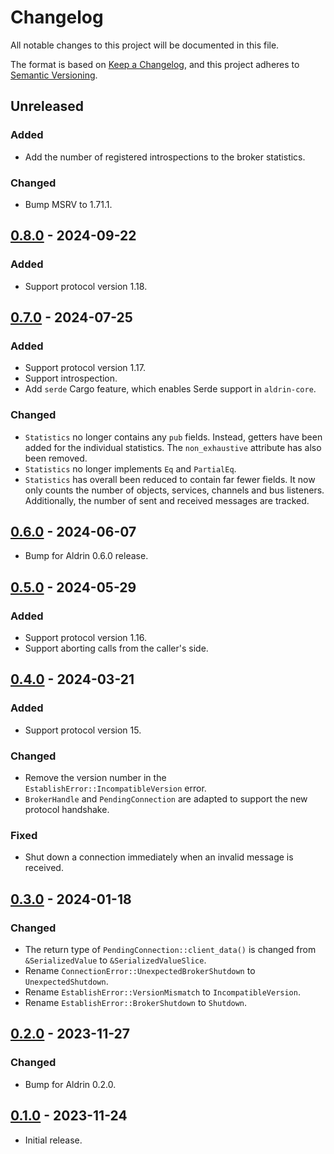 # Changelog

All notable changes to this project will be documented in this file.

The format is based on [Keep a Changelog](https://keepachangelog.com/en/1.0.0/),
and this project adheres to [Semantic Versioning](https://semver.org/spec/v2.0.0.html).

## Unreleased

### Added

- Add the number of registered introspections to the broker statistics.

### Changed

- Bump MSRV to 1.71.1.

## [0.8.0] - 2024-09-22

### Added

- Support protocol version 1.18.

## [0.7.0] - 2024-07-25

### Added

- Support protocol version 1.17.
- Support introspection.
- Add `serde` Cargo feature, which enables Serde support in `aldrin-core`.

### Changed

- `Statistics` no longer contains any `pub` fields. Instead, getters have been added for the
  individual statistics. The `non_exhaustive` attribute has also been removed.
- `Statistics` no longer implements `Eq` and `PartialEq`.
- `Statistics` has overall been reduced to contain far fewer fields. It now only counts the number
  of objects, services, channels and bus listeners. Additionally, the number of sent and received
  messages are tracked.

## [0.6.0] - 2024-06-07

- Bump for Aldrin 0.6.0 release.

## [0.5.0] - 2024-05-29

### Added

- Support protocol version 1.16.
- Support aborting calls from the caller's side.

## [0.4.0] - 2024-03-21

### Added

- Support protocol version 15.

### Changed

- Remove the version number in the `EstablishError::IncompatibleVersion` error.
- `BrokerHandle` and `PendingConnection` are adapted to support the new protocol handshake.

### Fixed

- Shut down a connection immediately when an invalid message is received.

## [0.3.0] - 2024-01-18

### Changed

- The return type of `PendingConnection::client_data()` is changed from `&SerializedValue` to
  `&SerializedValueSlice`.
- Rename `ConnectionError::UnexpectedBrokerShutdown` to `UnexpectedShutdown`.
- Rename `EstablishError::VersionMismatch` to `IncompatibleVersion`.
- Rename `EstablishError::BrokerShutdown` to `Shutdown`.

## [0.2.0] - 2023-11-27

### Changed

- Bump for Aldrin 0.2.0.

## [0.1.0] - 2023-11-24

- Initial release.

[0.8.0]: https://github.com/dennis-hamester/aldrin/releases/tag/aldrin-broker-0.8.0
[0.7.0]: https://github.com/dennis-hamester/aldrin/releases/tag/aldrin-broker-0.7.0
[0.6.0]: https://github.com/dennis-hamester/aldrin/releases/tag/aldrin-broker-0.6.0
[0.5.0]: https://github.com/dennis-hamester/aldrin/releases/tag/aldrin-broker-0.5.0
[0.4.0]: https://github.com/dennis-hamester/aldrin/releases/tag/aldrin-broker-0.4.0
[0.3.0]: https://github.com/dennis-hamester/aldrin/releases/tag/aldrin-broker-0.3.0
[0.2.0]: https://github.com/dennis-hamester/aldrin/releases/tag/aldrin-broker-0.2.0
[0.1.0]: https://github.com/dennis-hamester/aldrin/releases/tag/aldrin-broker-0.1.0
